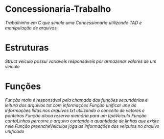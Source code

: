 # Concessionaria-Trabalho
<i>Trabalhinho em C que simula uma Concessionaria utilizando TAD e manipulação de arquivos</i>

# Estruturas
<i>Struct veiculo possui variáveis responsáveis por armazenar valores de um veículo</i>

# Funções
<i>Função main é responsável pela chamada das funções secundárias e leitura dos arquivos txt com informações
Função unificar une as informações lidas nos arquivos txt utilizando o conceito de vetores e ponteiros
Função aloca reserva memória para um tipoVeiculo
Função contaLinhas percorre o arquivo contando a quantidade de linhas que existe nele
Função preencheVeiculos joga as informações dos veículos no arquivo unificado</i>
